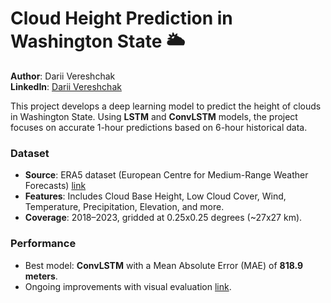 # Cloud Height Prediction in Washington State 🌥️

**Author**: Darii Vereshchak  
**LinkedIn**: [Darii Vereshchak](https://www.linkedin.com/in/darii-vereshchak/)

This project develops a deep learning model to predict the height of clouds in Washington State. Using **LSTM** and **ConvLSTM** models, the project focuses on accurate 1-hour predictions based on 6-hour historical data.

### Dataset
- **Source**: ERA5 dataset (European Centre for Medium-Range Weather Forecasts) [link](https://cds.climate.copernicus.eu/cdsapp#!/dataset/reanalysis-era5-single-levels?tab=overview)
- **Features**: Includes Cloud Base Height, Low Cloud Cover, Wind, Temperature, Precipitation, Elevation, and more.
- **Coverage**: 2018–2023, gridded at 0.25x0.25 degrees (~27x27 km).

### Performance
- Best model: **ConvLSTM** with a Mean Absolute Error (MAE) of **818.9 meters**.
- Ongoing improvements with visual evaluation [link](https://www.figma.com/file/Y6lW9LJ9CjJbfnvbfKJUka/Cloud_project?type=design&node-id=0%3A1&mode=design&t=H6qGNtS56ROs9Kmk-1).
